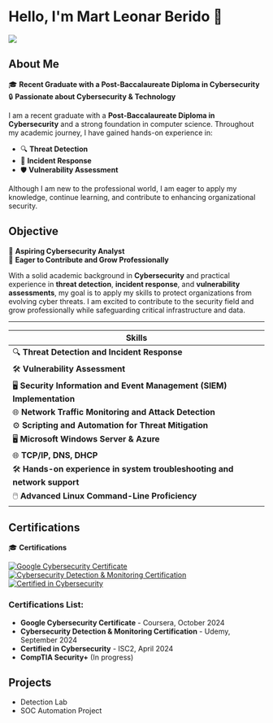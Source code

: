 # Hello, I'm **Mart Leonar Berido** 👋
<a href="https://www.linkedin.com/in/martberido"><img src="https://img.shields.io/badge/-LinkedIn-0072b1?&style=for-the-badge&logo=linkedin&logoColor=white" /></a>

## About Me

🎓 **Recent Graduate with a Post-Baccalaureate Diploma in Cybersecurity**  
🔒 **Passionate about Cybersecurity & Technology**  

I am a recent graduate with a **Post-Baccalaureate Diploma in Cybersecurity** and a strong foundation in computer science. Throughout my academic journey, I have gained hands-on experience in:

- 🔍 **Threat Detection**  
- 🚨 **Incident Response**  
- 🛡️ **Vulnerability Assessment**  

Although I am new to the professional world, I am eager to apply my knowledge, continue learning, and contribute to enhancing organizational security.

## Objective

🚀 **Aspiring Cybersecurity Analyst**  
💼 **Eager to Contribute and Grow Professionally**  

With a solid academic background in **Cybersecurity** and practical experience in **threat detection**, **incident response**, and **vulnerability assessments**, my goal is to apply my skills to protect organizations from evolving cyber threats. I am excited to contribute to the security field and grow professionally while safeguarding critical infrastructure and data.

---

| Skills                                    |
|-----------------------------------------------|
| 🔍 **Threat Detection and Incident Response** |
| 🛠️ **Vulnerability Assessment**               |
| 🖥️ **Security Information and Event Management (SIEM) Implementation** |
| 🌐 **Network Traffic Monitoring and Attack Detection** |
| ⚙️ **Scripting and Automation for Threat Mitigation** |
| 🖥️ **Microsoft Windows Server & Azure**      |
| 🌐 **TCP/IP, DNS, DHCP**                     |
| 🛠️ **Hands-on experience in system troubleshooting and network support** |
| 🖱️ **Advanced Linux Command-Line Proficiency**|

## Certifications

🎓 **Certifications**  
<div>
  <a href="Certifications/GoogleCybersecurityCertificate.pdf">
    <img src="https://img.shields.io/badge/-Google%20Cybersecurity%20Certificate%20-%2300A9E0?&style=for-the-badge&logo=Coursera&logoColor=white" alt="Google Cybersecurity Certificate" />
  </a>
  <a href="Certifications/Cybersecurity%20Monitoring%20and%20Detection%20Lab.pdf">
    <img src="https://img.shields.io/badge/-Cybersecurity%20Detection%20%26%20Monitoring%20Certification%20-%230081C0?&style=for-the-badge&logo=Udemy&logoColor=white" alt="Cybersecurity Detection & Monitoring Certification" />
  </a>
  <a href="Certifications/Certified%20in%20Cybersecurity.pdf">
    <img src="https://img.shields.io/badge/-Certified%20in%20Cybersecurity%20-%230084B8?&style=for-the-badge&logo=ISC2&logoColor=white" alt="Certified in Cybersecurity" />
  </a>
</div>


### Certifications List:
- **Google Cybersecurity Certificate** - Coursera, October 2024
- **Cybersecurity Detection & Monitoring Certification** - Udemy, September 2024
- **Certified in Cybersecurity** - ISC2, April 2024
- **CompTIA Security+** (In progress)


## Projects
- Detection Lab
- SOC Automation Project
